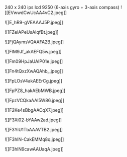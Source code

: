 240 x 240 ips lcd
9250 (6-axis gyro + 3-axis compass)
![[EVwwdCwUcAA4vC2.jpeg]]

![[E_hR9-gVEAAAJ5P.jpeg]]

![[FZelAPeUsAIqfBt.jpeg]]

![[FjQAymsVQAAFA2B.jpeg]]

![[FlM9Jf_akAEFQ5w.jpeg]]

![[Fm09HpJaUAIP01e.jpeg]]

![[Fn4tQxzXwAQAhb_.jpeg]]

![[FpLOsV4akAEErCg.jpeg]]

![[FpPZ8_hakAEbMWB.jpeg]]

![[FpzVCQkaAAI5W86.jpeg]]

![[F2Ke4sBbgAACqX7.jpeg]]

![[F3Xi02-bYAAw2ad.jpeg]]

![[F3YiU1TbAAAVTB2.jpeg]]

![[F3hIN-CakEMMq8q.jpeg]]

![[F3hIN9cawAAUaqA.jpeg]]